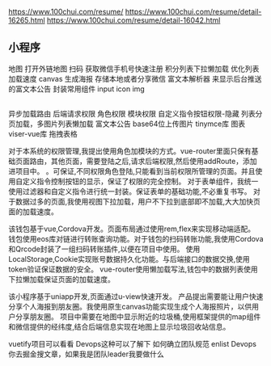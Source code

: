 https://www.100chui.com/resume/
https://www.100chui.com/resume/detail-16265.html
https://www.100chui.com/resume/detail-16042.html
## 小程序
地图   打开外链地图
扫码
获取微信手机号快速注册
积分列表下拉懒加载 优化列表加载速度
canvas 生成海报   存储本地或者分享微信
富文本解析器 来显示后台推送的富文本公告
封装常用组件 input icon img

##
异步加载路由  后端请求权限 角色权限 模块权限   自定义指令按钮权限-隐藏
列表分页加载，多图片列表懒加载
富文本公告  base64位上传图片 tinymce库
图表 viser-vue库
拖拽表格

对于本系统的权限管理,我提出使用角色加模块的方式。vue-router里面只保有基础页面路由，其他页面，需要登陆之后,请求后端权限,然后使用addRoute，添加进项目中。
。可保证,不同权限角色登陆,只能看到当前权限所管理的页面。并且使用自定义指令控制按钮的显示，保证了权限的完全控制。
对于表单组件，我统一使用过滤器和自定义指令进行统一封装。保证表单的基础功能,不必重复书写。
对于数据过多的页面,我使用视图下拉加载，用户不下拉到底部即不加载,大大加快页面的加载速度。




该钱包基于vue,Cordova开发。页面布局通过使用rem,flex来实现移动端适配。
钱包使用eos库对链进行转账查询功能。对于钱包的扫码转账功能,我使用Cordova和Qrcode封装了一组扫码转账插件,以便在项目中使用。
使用LocalStorage,Cookie实现账号数据持久化功能。与后端接口的数据交换,使用token验证保证数据的安全。
vue-router使用懒加载写法,钱包中的数据列表使用下拉懒加载保证页面的加载速度。


该小程序基于uniapp开发,页面通过u-view快速开发。
产品提出需要能让用户快速分享个人海报到朋友圈。我使用原生canvas功能实现生成个人海报照片，以供用户分享朋友圈。
项目中需要在地图中显示附近的垃圾桶,使用框架提供的map组件和微信提供的经纬度,结合后端信息实现在地图上显示垃圾回收站信息。


vuetify项目可以看看
Devops这种可以了解下
如何确立团队规范
enlist Devops
你去掘金搜文章，如果我是团队leader我要做什么

